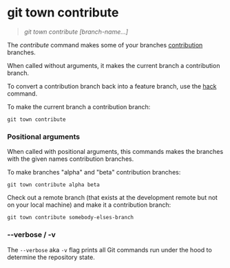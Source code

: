 # git town contribute

> _git town contribute [branch-name...]_

The _contribute_ command makes some of your branches
[contribution](../branch-types.md#contribution-branches) branches.

When called without arguments, it makes the current branch a contribution
branch.

To convert a contribution branch back into a feature branch, use the
[hack](hack.md) command.

To make the current branch a contribution branch:

```fish
git town contribute
```

### Positional arguments

When called with positional arguments, this commands makes the branches with the
given names contribution branches.

To make branches "alpha" and "beta" contribution branches:

```fish
git town contribute alpha beta
```

Check out a remote branch (that exists at the development remote but not on your
local machine) and make it a contribution branch:

```fish
git town contribute somebody-elses-branch
```

### --verbose / -v

The `--verbose` aka `-v` flag prints all Git commands run under the hood to
determine the repository state.
